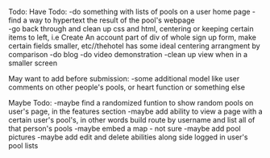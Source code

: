 Todo:
Have Todo:
    -do something with lists of pools on a user home page
    -find a way to hypertext the result of the pool's webpage   
    -go back through and clean up css and html, centering or keeping certain items to left, i.e Create An account part of div of whole sign up form, make certain fields smaller, etc//thehotel has some ideal centering arrangment by comparison
    -do blog
    -do video demonstration
    -clean up view when in a smaller screen

May want to add before submission:
    -some additional model like user comments on other people's pools, or heart function or something else
    

Maybe Todo:
    -maybe find a randomized funtion to show random pools on user's page, in the features section
    -maybe add ability to view a page with a certain user's pool's, in other words build route by username and list all of that person's pools
    -maybe embed a map - not sure
    -maybe add pool pictures
    -maybe add edit and delete abilities along side logged in user's pool lists